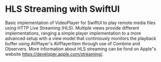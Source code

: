 # HLS Streaming with SwiftUI
Basic implementation of VideoPlayer for SwiftUI to play remote media files using HTTP Live Streaming (HLS). Multiple views provide different implementations, ranging a simple player implementation to a more advanced setup with a view model that continiously monitors the playback buffer using AVPlayer's AVPlayerItem through use of Combine and Observers. More information about HLS streaming can be fond on Apple"s website https://developer.apple.com/streaming/. 

